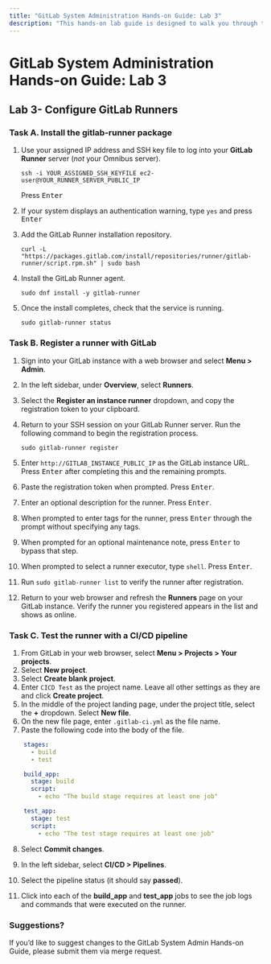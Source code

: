 ```yaml
---
title: "GitLab System Administration Hands-on Guide: Lab 3"
description: "This hands-on lab guide is designed to walk you through the lab exercises used in the GitLab System Administration course."
---
```


# GitLab System Administration Hands-on Guide: Lab 3

## Lab 3- Configure GitLab Runners

### Task A. Install the gitlab-runner package

1. Use your assigned IP address and SSH key file to log into your **GitLab Runner** server (*not* your Omnibus server).

     ```
   ssh -i YOUR_ASSIGNED_SSH_KEYFILE ec2-user@YOUR_RUNNER_SERVER_PUBLIC_IP
     ```

     Press <kbd>Enter</kbd>

2. If your system displays an authentication warning, type `yes` and press <kbd>Enter</kbd>

3. Add the GitLab Runner installation repository.

     ```
   curl -L "https://packages.gitlab.com/install/repositories/runner/gitlab-runner/script.rpm.sh" | sudo bash
     ```

4. Install the GitLab Runner agent.

     ```
   sudo dnf install -y gitlab-runner
     ```

5. Once the install completes, check that the service is running.

     ```
   sudo gitlab-runner status
     ```


### Task B. Register a runner with GitLab

1. Sign into your GitLab instance with a web browser and select **Menu > Admin**.

2. In the left sidebar, under **Overview**, select **Runners**.

3. Select the **Register an instance runner** dropdown, and copy the registration token to your clipboard.

4. Return to your SSH session on your GitLab Runner server. Run the following command to begin the registration process.

     ```
   sudo gitlab-runner register
     ```

5. Enter `http://GITLAB_INSTANCE_PUBLIC_IP` as the GitLab instance URL. Press <kbd>Enter</kbd> after completing this and the remaining prompts.

6. Paste the registration token when prompted. Press <kbd>Enter</kbd>.

7. Enter an optional description for the runner. Press <kbd>Enter</kbd>.

8. When prompted to enter tags for the runner, press <kbd>Enter</kbd> through the prompt without specifying any tags.

9. When prompted for an optional maintenance note, press <kbd>Enter</kbd> to bypass that step.

10. When prompted to select a runner executor, type `shell`. Press <kbd>Enter</kbd>.

11. Run `sudo gitlab-runner list` to verify the runner after registration.

12. Return to your web browser and refresh the **Runners** page on your GitLab instance. Verify the runner you registered appears in the list and shows as online.

### Task C. Test the runner with a CI/CD pipeline

1. From GitLab in your web browser, select **Menu > Projects > Your projects**.
2. Select **New project**.
3. Select **Create blank project**.
4. Enter `CICD Test` as the project name. Leave all other settings as they are and click **Create project**.
5. In the middle of the project landing page, under the project title, select the **+** dropdown. Select **New file**.
6. On the new file page, enter `.gitlab-ci.yml` as the file name.
7. Paste the following code into the body of the file.

```yml
    stages:
      - build
      - test

    build_app:
      stage: build
      script:
        - echo "The build stage requires at least one job"

    test_app:
      stage: test
      script:
        - echo "The test stage requires at least one job"
```

8. Select **Commit changes**.

9. In the left sidebar, select **CI/CD > Pipelines**.

10. Select the pipeline status (it should say **passed**).

11. Click into each of the **build_app** and **test_app** jobs to see the job logs and commands that were executed on the runner.

### Suggestions?

If you’d like to suggest changes to the GitLab System Admin Hands-on Guide, please submit them via merge request.

